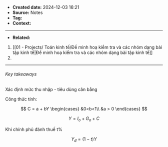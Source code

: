 * **Created date:**  2024-12-03 16:21
* **Source:** Notes
* **Tag:** 
* **Context:**
****
- **Related:** 
1. [[01 - Projects/ Toán kinh tế/Đề minh hoạ kiểm tra và các nhóm dạng bài tập kinh tế|Đề minh hoạ kiểm tra và các nhóm dạng bài tập kinh tế]]
2. 
***

###### Key takeaways

Xác định mức thu nhập - tiêu dùng cân bằng 

Công thức tính:

$$
C = a + bY  
\begin{cases}
&0<b<1\\
&a > 0 
\end{cases}
$$

$$
Y = I_o + G_o + C
$$

Khi chính phủ đánh thuế t%

$$
Y_đ = (1 - t)Y
$$







